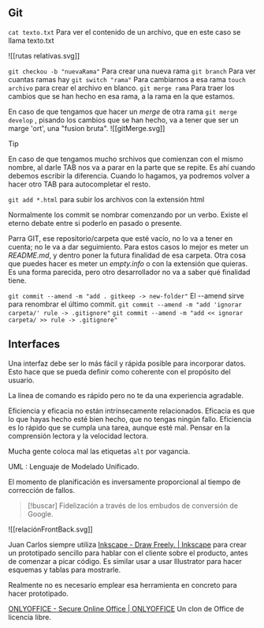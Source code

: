 ## Git

`cat texto.txt` Para ver el contenido de un archivo, que en este caso se llama texto.txt

![[rutas relativas.svg]]

`git checkou -b "nuevaRama"` Para crear una nueva rama
`git branch` Para ver cuantas ramas hay
`git switch "rama"` Para cambiarnos a esa rama
`touch archivo` para crear el archivo en blanco.
`git merge rama` Para traer los cambios que se han hecho en esa rama, a la rama en la que estamos.

En caso de que tengamos que hacer un *merge* de otra rama `git merge develop` , pisando los cambios que se han hecho, va a tener que ser un marge 'ort', una "fusion bruta".
![[gitMerge.svg]]
> [!tip]
> En caso de que tengamos mucho srchivos que comienzan con el mismo nombre, al darle TAB nos va a parar en la parte que se repite. Es ahí cuando debemos escribir la diferencia. Cuando lo hagamos, ya podremos volver a hacer otro TAB para autocompletar el resto.

`git add *.html` para subir los archivos con la extensión html

Normalmente los commit se nombrar comenzando por un verbo. Existe el eterno debate entre si poderlo en pasado o presente.

Parra GIT, ese repositorio/carpeta que esté vacío, no lo va a tener en cuenta; no le va a dar seguimiento. Para estos casos lo mejor es meter un *README.md*, y dentro poner la futura finalidad de esa carpeta. Otra cosa que puedes hacer es meter un *empty.info* o con la extensión que quieras. Es una forma parecida, pero otro desarrollador no va a saber qué finalidad tiene.

`git commit --amend -m "add . gitkeep -> new-folder"` El --amend sirve para renombrar el último commit.
`git commit --amend -m "add 'ignorar carpeta/' rule -> .gitignore"`
`git commit --amend -m "add << ignorar carpeta/ >> rule -> .gitignore"`


## Interfaces

Una interfaz debe ser lo más fácil y rápida posible para incorporar datos. Esto hace que se pueda definir como coherente con el propósito del usuario.

La línea de comando es rápido pero no te da una experiencia agradable.

Eficiencia y eficacia no están intrínsecamente relacionados. Eficacia es que lo que hayas hecho esté bien hecho, que no tengas ningún fallo. Eficiencia es lo rápido que se cumpla una tarea, aunque esté mal. Pensar en la comprensión lectora y la velocidad lectora.

Mucha gente coloca mal las etiquetas `alt` por vagancia.

UML : Lenguaje de Modelado Unificado.

El momento de planificación es inversamente proporcional al tiempo de corrección de fallos.

> [!buscar]
> Fidelización a través de los embudos de conversión de Google.

![[relaciónFrontBack.svg]]

Juan Carlos siempre utiliza [Inkscape - Draw Freely. | Inkscape](https://inkscape.org/) para crear un prototipado sencillo para hablar con el cliente sobre el producto, antes de comenzar a picar código. Es similar usar a usar Illustrator para hacer esquemas y tablas para mostrarle.

Realmente no es necesario emplear esa herramienta en concreto para hacer prototipado.

[ONLYOFFICE - Secure Online Office | ONLYOFFICE](https://www.onlyoffice.com/) Un clon de Office de licencia libre.